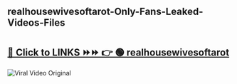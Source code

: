 
 ## realhousewivesoftarot-Only-Fans-Leaked-Videos-Files

# <h2><a href="https://mediaupload.pro?realhousewivesoftarot">🔗 Click to LINKS ⏩⏩ 👉 🟢 realhousewivesoftarot </a></h2>

<a href="https://mediaupload.pro?realhousewivesoftarot" rel="nofollow" data-target="animated-image.originalLink"><img src="https://i.ibb.co.com/xMMVF88/686577567.gif" alt="Viral Video Original" style="max-width: 100%; display: inline-block;" data-target="animated-image.originalImage"></a>